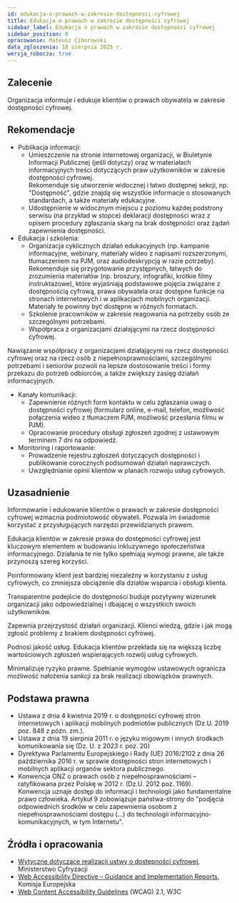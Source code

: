 ```yaml
---
id: edukacja-o-prawach-w-zakresie-dostepnosci-cyfrowej
title: Edukacja o prawach w zakresie dostępności cyfrowej  
sidebar_label: Edukacja o prawach w zakresie dostępności cyfrowej 
sidebar_position: 0
opracowanie: Mateusz Ciborowski
data_zgloszenia: 18 sierpnia 2025 r.
wersja_robocza: true
---
```




## Zalecenie

Organizacja informuje i edukuje klientów o prawach obywatela w zakresie dostępności cyfrowej.

## Rekomendacje

- Publikacja informacji:
  - Umieszczenie na stronie internetowej organizacji, w Biuletynie Informacji Publicznej (jeśli dotyczy) oraz w materiałach informacyjnych treści dotyczących praw użytkowników w zakresie dostępności cyfrowej.  
        Rekomenduje się utworzenie widocznej i łatwo dostępnej sekcji, np. "Dostępność", gdzie znajdą się wszystkie informacje o stosowanych standardach, a także materiały edukacyjne.
  - Udostępnienie w widocznym miejscu z poziomu każdej podstrony serwisu (na przykład w stopce) deklaracji dostępności wraz z opisem procedury zgłaszania skarg na brak dostępności oraz żądań zapewnienia dostępności.
- Edukacja i szkolenia:
  - Organizacja cyklicznych działań edukacyjnych (np. kampanie informacyjne, webinary, materiały wideo z napisami rozszerzonymi, tłumaczeniem na PJM, oraz audiodeskrypcją w razie potrzeby).  
        Rekomenduje się przygotowanie przystępnych, łatwych do zrozumienia materiałów (np. broszury, infografiki, krótkie filmy instruktażowe), które wyjaśniają podstawowe pojęcia związane z dostępnością cyfrową, prawa obywatela oraz dostępne funkcje na stronach internetowych i w aplikacjach mobilnych organizacji. Materiały te powinny być dostępne w różnych formatach.
  - Szkolenie pracowników w zakresie reagowania na potrzeby osób ze szczególnymi potrzebami.
  - Współpraca z organizacjami działającymi na rzecz dostępności cyfrowej.

Nawiązanie współpracy z organizacjami działającymi na rzecz dostępności cyfrowej oraz na rzecz osób z niepełnosprawnościami, szczególnymi potrzebami i seniorów pozwoli na lepsze dostosowanie treści i formy przekazu do potrzeb odbiorców, a także zwiększy zasięg działań informacyjnych.

- Kanały komunikacji:
  - Zapewnienie różnych form kontaktu w celu zgłaszania uwag o dostępności cyfrowej (formularz online, e-mail, telefon, możliwość połączenia wideo z tłumaczem PJM, możliwość przesłania filmu w PJM).
  - Opracowanie procedury obsługi zgłoszeń zgodnej z ustawowym terminem 7 dni na odpowiedź.
- Monitoring i raportowanie:
  - Prowadzenie rejestru zgłoszeń dotyczących dostępności i publikowanie corocznych podsumowań działań naprawczych.
  - Uwzględnianie opinii klientów w planach rozwoju usług cyfrowych.

## Uzasadnienie

Informowanie i edukowanie klientów o prawach w zakresie dostępności cyfrowej wzmacnia podmiotowość obywateli. Pozwala im świadomie korzystać z przysługujących narzędzi przewidzianych prawem.

Edukacja klientów w zakresie prawa do dostępności cyfrowej jest kluczowym elementem w budowaniu inkluzywnego społeczeństwa informacyjnego. Działania te nie tylko spełniają wymogi prawne, ale także przynoszą szereg korzyści.

Poinformowany klient jest bardziej niezależny w korzystaniu z usług cyfrowych, co zmniejsza obciążenie dla działów wsparcia i obsługi klienta.

Transparentne podejście do dostępności buduje pozytywny wizerunek organizacji jako odpowiedzialnej i dbającej o wszystkich swoich użytkowników.

Zapewnia przejrzystość działań organizacji. Klienci wiedzą, gdzie i jak mogą zgłosić problemy z brakiem dostępności cyfrowej.

Podnosi jakość usług. Edukacja klientów przekłada się na większą liczbę wartościowych zgłoszeń wspierających rozwój usług cyfrowych.

Minimalizuje ryzyko prawne. Spełnianie wymogów ustawowych ogranicza możliwość nałożenia sankcji za brak realizacji obowiązków prawnych.

## Podstawa prawna

- Ustawa z dnia 4 kwietnia 2019 r. o dostępności cyfrowej stron internetowych i aplikacji mobilnych podmiotów publicznych (Dz.U. 2019 poz. 848 z późn. zm.).
- Ustawa z dnia 19 sierpnia 2011 r. o języku migowym i innych środkach komunikowania się (Dz. U. z 2023 r. poz. 20)
- Dyrektywa Parlamentu Europejskiego i Rady (UE) 2016/2102 z dnia 26 października 2016 r. w sprawie dostępności stron internetowych i mobilnych aplikacji organów sektora publicznego.
- Konwencja ONZ o prawach osób z niepełnosprawnościami – ratyfikowana przez Polskę w 2012 r. (Dz.U. 2012 poz. 1169).  
    Konwencja uznaje dostęp do informacji i technologii jako fundamentalne prawo człowieka. Artykuł 9 zobowiązuje państwa-strony do "podjęcia odpowiednich środków w celu zapewnienia osobom z niepełnosprawnościami dostępu (...) do technologii informacyjno-komunikacyjnych, w tym Internetu".

## Źródła i opracowania

- [Wytyczne dotyczące realizacji ustwy o dostępności cyfrowej](https://www.gov.pl/web/cyfryzacja/dostepnosc-cyfrowa), Ministerstwo Cyfryzacji
- [Web Accessibility Directive – Guidance and Implementation Reports](https://digital-strategy.ec.europa.eu/en/library/study-implementation-web-accessibility-directive-monitoring-reporting-and-evaluation), Komisja Europejska
- [Web Content Accessibility Guidelines](https://www.w3.org/TR/WCAG21/) (WCAG) 2.1, W3C
